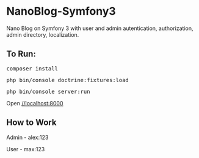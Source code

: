 # NanoBlog-Symfony3
Nano Blog on Symfony 3 with user and admin autentication, authorization, admin directory, localization.

<h2>To Run:</h2>
<pre>composer install</pre>
<pre>php bin/console doctrine:fixtures:load</pre>
<pre>php bin/console server:run</pre>
<p>Open <a href="http://localhost:8000" target="_blank">//localhost:8000</a></p>

<h2>How to Work</h2>
<p>Admin - alex:123</p>
<p>User - max:123</p>

